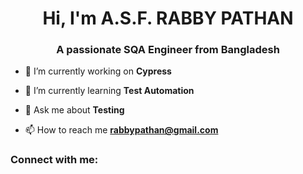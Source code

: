 <h1 align="center">Hi, I'm A.S.F. RABBY PATHAN</h1>
<h3 align="center">A passionate SQA Engineer from Bangladesh</h3>

- 🔭 I’m currently working on **Cypress**

- 🌱 I’m currently learning **Test Automation**

- 💬 Ask me about **Testing**

- 📫 How to reach me **rabbypathan@gmail.com**

<h3 align="left">Connect with me:</h3>
<p align="left">
</p>
